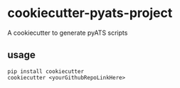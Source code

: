 cookiecutter-pyats-project
==============

A cookiecutter to generate pyATS scripts


## usage

```
pip install cookiecutter
cookiecutter <yourGithubRepoLinkHere>
```
